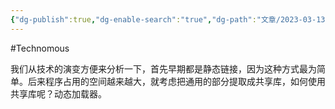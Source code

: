 ```yaml
---
{"dg-publish":true,"dg-enable-search":"true","dg-path":"文章/2023-03-13 动态加载和动态链接技术.md","permalink":"/文章/2023-03-13 动态加载和动态链接技术/","dgEnableSearch":"true","dgPassFrontmatter":true,"created":"2023-03-13T13:05:08.000+08:00","updated":"2023-11-14T13:31:39.886+08:00"}
---
```


#Technomous 

我们从技术的演变方便来分析一下，首先早期都是静态链接，因为这种方式最为简单。后来程序占用的空间越来越大，就考虑把通用的部分提取成共享库，如何使用共享库呢？动态加载器。